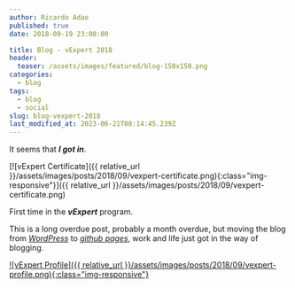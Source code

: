 ```yaml
---
author: Ricardo Adao
published: true
date: 2018-09-19 23:00:00

title: Blog - vExpert 2018
header:
  teaser: /assets/images/featured/blog-150x150.png
categories:
  - blog
tags:
  - blog
  - social
slug: blog-vexpert-2018
last_modified_at: 2023-06-21T08:14:45.239Z
---
```

It seems that _**I got in**_.

[![vExpert Certificate]({{ relative_url }}/assets/images/posts/2018/09/vexpert-certificate.png){:class="img-responsive"}]({{ relative_url }}/assets/images/posts/2018/09/vexpert-certificate.png)

First time in the _**vExpert**_ program.

This is a long overdue post, probably a month overdue, but moving the blog from [_WordPress_](https://wordpress.com/) to [_github pages_](https://pages.github.com/), work and life just got in the way of blogging.

[![vExpert Profile]({{ relative_url }}/assets/images/posts/2018/09/vexpert-profile.png){:class="img-responsive"}](https://vexpert.vmware.com/directory/2766)
